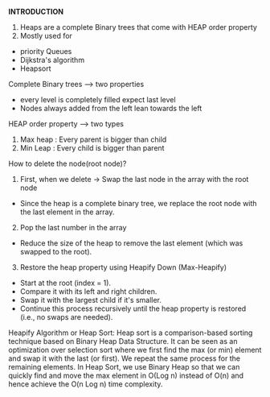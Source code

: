 **INTRODUCTION**
1. Heaps are a complete Binary trees that come with HEAP order property
2. Mostly used for 
- priority Queues 
- Dijkstra's algorithm 
- Heapsort

Complete Binary trees --> two properties 
- every level is completely filled expect last level
- Nodes always added from the left lean towards the left


HEAP order property --> two types 
1. Max heap : Every parent is bigger than child 
2. Min Leap : Every child is bigger than parent 




How to delete the node(root node)?
1. First, when we delete → Swap the last node in the array with the root node
- Since the heap is a complete binary tree, we replace the root node with the last element in the array.
2. Pop the last number in the array
- Reduce the size of the heap to remove the last element (which was swapped to the root).

3. Restore the heap property using Heapify Down (Max-Heapify)
- Start at the root (index = 1).
- Compare it with its left and right children.
- Swap it with the largest child if it's smaller.
- Continue this process recursively until the heap property is restored (i.e., no swaps are needed).


Heapify Algorithm or Heap Sort: 
Heap sort is a comparison-based sorting technique based on Binary Heap Data Structure. It can be seen as an optimization over selection sort where we first find the max (or min) element and swap it with the last (or first). We repeat the same process for the remaining elements. In Heap Sort, we use Binary Heap so that we can quickly find and move the max element in O(Log n) instead of O(n) and hence achieve the O(n Log n) time complexity.

